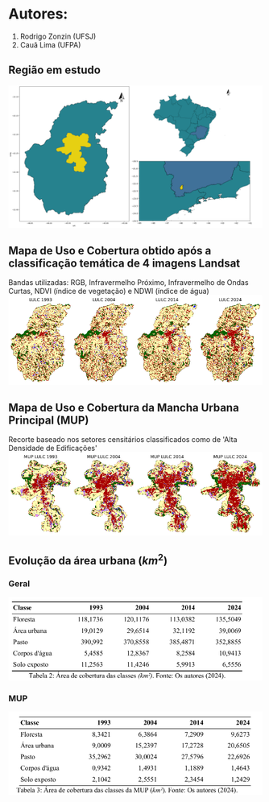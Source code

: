 # Autores: 
1. Rodrigo Zonzin (UFSJ)
2. Cauã Lima (UFPA)

## Região em estudo
![Area de Estudo](artigo/area_estudo.png)

## Mapa de Uso e Cobertura obtido após a classificação temática de 4 imagens Landsat
Bandas utilizadas: RGB, Infravermelho Próximo, Infravermelho de Ondas Curtas, NDVI (índice de vegetação) e NDWI (índice de água)
![Resultados](artigo/resultados.png)

## Mapa de Uso e Cobertura da Mancha Urbana Principal (MUP)
Recorte baseado nos setores censitários classificados como de 'Alta Densidade de Edificações'
![Resultados MUP](artigo/resultados_MUP.png)

## Evolução da área urbana ($km^2$)
### Geral
![Pouso Alegre](artigo/tabela2.png)
### MUP
![MUP de Pouso Alegre](artigo/tabela3.png)
